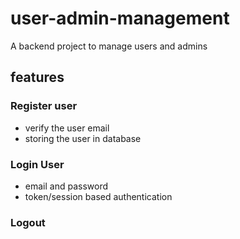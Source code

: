 # user-admin-management
A backend project to manage users and admins


## features

### Register user 
- verify the user email 
- storing the user in database

### Login User
- email and password
- token/session based authentication

### Logout
